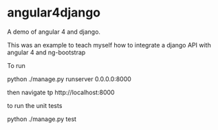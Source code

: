 # angular4django

A demo of angular 4 and django.

This was an example to teach myself how to integrate a django API with angular 4 and ng-bootstrap

To run

python ./manage.py runserver 0.0.0.0:8000

then navigate tp  http://localhost:8000

to run the unit tests

python ./manage.py test